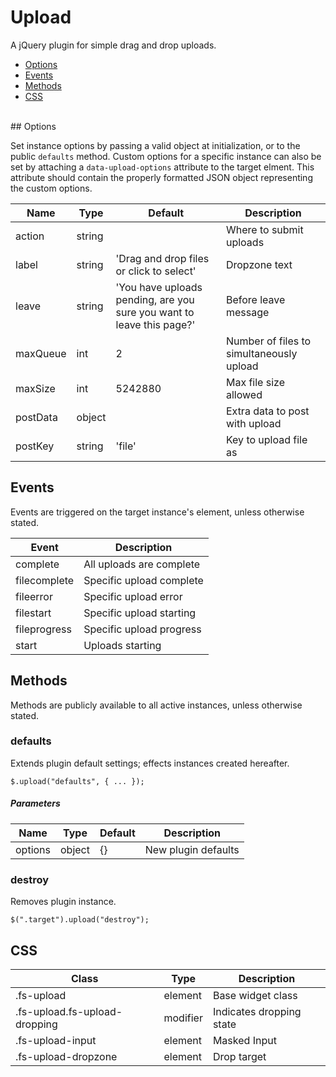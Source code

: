 # Upload

A jQuery plugin for simple drag and drop uploads.

* [Options](#options)
* [Events](#events)
* [Methods](#methods)
* [CSS](#css)
<br class="nav">
## Options

Set instance options by passing a valid object at initialization, or to the public `defaults` method. Custom options for a specific instance can also be set by attaching a `data-upload-options` attribute to the target elment. This attribute should contain the properly formatted JSON object representing the custom options.

| Name | Type | Default | Description |
| --- | --- | --- | --- |
| action | string |  | Where to submit uploads |
| label | string | 'Drag and drop files or click to select' | Dropzone text |
| leave | string | 'You have uploads pending, are you sure you want to leave this page?' | Before leave message |
| maxQueue | int | 2 | Number of files to simultaneously upload |
| maxSize | int | 5242880 | Max file size allowed |
| postData | object |  | Extra data to post with upload |
| postKey | string | 'file' | Key to upload file as |

## Events

Events are triggered on the target instance's element, unless otherwise stated.

| Event | Description |
| --- | --- |
| complete | All uploads are complete |
| filecomplete | Specific upload complete |
| fileerror | Specific upload error |
| filestart | Specific upload starting |
| fileprogress | Specific upload progress |
| start | Uploads starting |

## Methods

Methods are publicly available to all active instances, unless otherwise stated.

### defaults

Extends plugin default settings; effects instances created hereafter.

```
$.upload("defaults", { ... });
```

##### Parameters

| Name | Type | Default | Description |
| --- | --- | --- | --- |
| options | object | {} | New plugin defaults |

### destroy

Removes plugin instance.

```
$(".target").upload("destroy");
```

## CSS

| Class | Type | Description |
| --- | --- | --- |
| .fs-upload | element | Base widget class |
| .fs-upload.fs-upload-dropping | modifier | Indicates dropping state |
| .fs-upload-input | element | Masked Input |
| .fs-upload-dropzone | element | Drop target |


